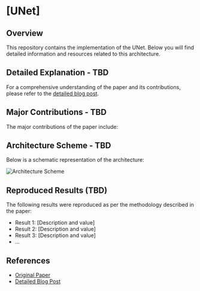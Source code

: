 # [UNet]

## Overview
This repository contains the implementation of the UNet. Below you will find detailed information and resources related to this architecture.

## Detailed Explanation - TBD
For a comprehensive understanding of the paper and its contributions, please refer to the [detailed blog post]().

## Major Contributions - TBD
The major contributions of the paper include:


## Architecture Scheme - TBD
Below is a schematic representation of the architecture:

![Architecture Scheme]()

## Reproduced Results (TBD)
The following results were reproduced as per the methodology described in the paper:
- Result 1: [Description and value]
- Result 2: [Description and value]
- Result 3: [Description and value]
- ...

## References
- [Original Paper](https://arxiv.org/abs/1505.04597)
- [Detailed Blog Post]()
